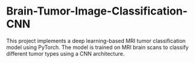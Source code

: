 # Brain-Tumor-Image-Classification-CNN
This project implements a deep learning-based MRI tumor classification model using PyTorch. The model is trained on MRI brain scans to classify different tumor types using a CNN architecture.

